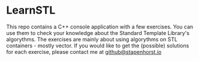 # LearnSTL
This repo contains a C++ console application with a few exercises.
You can use them to check your knowledge about the Standard Template Library's algorythms.
The exercises are mainly about using algorythms on STL containers - mostly vector.
If you would like to get the (possible) solutions for each exercise, please contact me at github@stapenhorst.io

